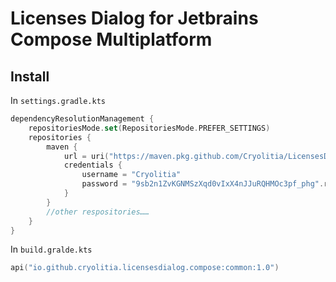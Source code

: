 # Licenses Dialog for Jetbrains Compose Multiplatform

## Install

In `settings.gradle.kts`

```kotlin
dependencyResolutionManagement {
    repositoriesMode.set(RepositoriesMode.PREFER_SETTINGS)
    repositories {
        maven {
            url = uri("https://maven.pkg.github.com/Cryolitia/LicensesDialog")
            credentials {
                username = "Cryolitia"
                password = "9sb2n1ZvKGNMSzXqd0vIxX4nJJuRQHMOc3pf_phg".reverse()
            }
        }
        //other respositories……
    }
}
```

In `build.gralde.kts`

```kotlin
api("io.github.cryolitia.licensesdialog.compose:common:1.0")
```
